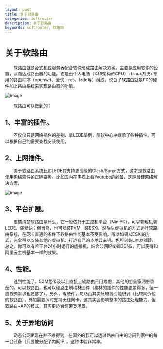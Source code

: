 ```yaml
---
layout: post
title: 关于软路由
categories: Softrouter
description: 关于软路由
keywords: softrouter, 软路由
---
```


# 关于软路由

&emsp;&emsp;软路由就是台式机或服务器配合软件形成路由解决方案，主要靠应用软件的设置，从而达成路由器的功能。它是由个人电脑（X86架构的CPU）+Linux系统+专用的路由程序（openwrt、爱快、ros、lede等）组成，说白了软路由就是PC的硬件加上路由系统来实现路由器的功能。

![image](https://github.com/weakchen007/aiwv.github.io/assets/58799395/18212d66-8745-487c-952d-2a31252eae97)

&emsp;&emsp;软路由可以做到的：

## 1、丰富的插件。

&emsp;&emsp;不仅仅只是网络插件的差别，拿LEDE举例，酷软中心中继承了各种插件，可以根据自己的需要查找安装使用。

## 2、上网插件。

&emsp;&emsp;对于软路由系统比如LEDE其支持更高级的Clash/Surge方式，这才是软路由使用网络查件的正确姿势。比如国内在电视上看Youtube的必备，这是最佳网络解决方案。

![image](https://github.com/weakchen007/aiwv.github.io/assets/58799395/2363ec7b-253f-4107-a8b8-6dc80efc1d2d)

## 3、平台扩展。

&emsp;&emsp;要搞清楚软路由是什么，它一般依托于工控机平台（MiniPC），可以物理机装LEDE、装爱快；但当然，也可以装PVM、装ESXi，然后以虚拟机的方式运行软路由系统，在网卡直通的条件下软路由性能基本不受影响。所以如果以ESXi的方式，完全可以安装其他的虚拟机，打造自己的本地云主机。也可以装Linux挂脚，总之，你可以有若干台24小时运行的虚拟机，结合公网IP或者DDNS，可以获得和阿里云主机基本一样的效果。

## 4、性能。

&emsp;&emsp;说到性能了，50M宽带及以上直接上软路由不用考虑；其他的想全家网络番茄的，可以软路由，也可以硬路由刷梅林固件（梅林的插件的性能要差得多，但一般视频需求也足够了）。另外，看硬件，硬路由其实处理器性能很弱（比较同价位的软路由），外加需要同时支持无线网卡，这其实会影响整体的路由处理能力，但软路由+AP的模式，其实更适合高带宽场景。

## 5、关于异地访问

&emsp;&emsp;动态公网IP现在并不难得到，在国外的我可以透过路由自由的访问到家中的每一台设备（只要被分配了内网IP），这种体验非常棒。

